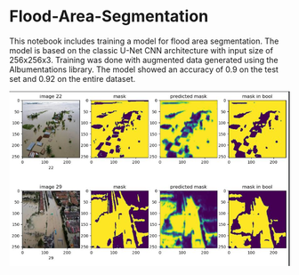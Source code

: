 # Flood-Area-Segmentation
This notebook includes training a model for flood area segmentation. The model is based on the classic U-Net CNN architecture with input size of 256x256x3. 
Training was done with augmented data generated using the Albumentations library. 
The model showed an accuracy of 0.9 on the test set and 0.92 on the entire dataset.

![Examples of segmentation predictions](https://github.com/RomanRes/Flood-Area-Segmentation/blob/main/pred_example.jpg)
